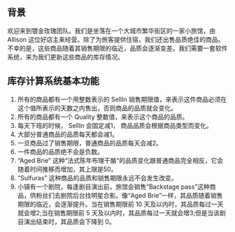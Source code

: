 ## 背景
欢迎来到镀金玫瑰团队。我们是坐落在一个大城市繁华街区的一家小旅馆，由 Allison 这位好店主来经营。除了为旅客提供住宿，我们还出售品质绝佳的商品。不幸的是，这些商品随着其销售期限的临近，品质会逐渐变差。我们需要一套软件系统，来为我们更新这些商品的库存情况。

## 库存计算系统基本功能
1. 所有的商品都有一个用整数表示的 SellIn 销售期限值，来表示这件商品必须在这个值所表示的天数之内售出，否则商品的品质就会变化。
2. 所有的商品都有一个 Quality 整数值，来表示这个商品的品质。
3. 每天下班的时候， SellIn 会固定减1， 商品品质会根据商品类型而变化。
4. 大部分普通商品的品质每天都会减1。
5. 一旦商品过了销售期限，普通商品的品质每天会减2。
6. 一件商品的品质绝不会是负数。
7. “Aged Brie” 这种“法式陈年布理干酪”的品质变化跟普通商品完全相反，它会随着时间推移而增加，其上限是50。
8. “Sulfuras” 这种商品的品质和销售期限永远不会发生改变。
9. 小镇有一个剧院，每逢剧目演出前，旅馆会销售“Backstage pass”这种商品，供粉丝们去剧院后台找明星合影。像“Aged Brie”一样，其品质随着销售期限的临近，会逐渐提升。当在销售期限前 10 天及以内时，其品质每过一天就会增2;当在销售期限前 5 天及以内时，其品质每过一天就会增3;但是当该剧目演出结束时，其品质会下降到 0。
